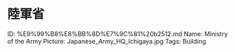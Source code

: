 # 陸軍省

ID: %E9%99%B8%E8%BB%8D%E7%9C%81%20b2512.md
Name: Ministry of the Army
Picture: Japanese_Army_HQ_Ichigaya.jpg
Tags: Building